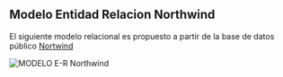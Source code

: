 ## Modelo Entidad Relacion Northwind
El siguiente modelo relacional es propuesto a partir de la base de datos público [Nortwind](https://gist.github.com/jmalarcon/e98d20735d17b3160766c041060d1902)

![MODELO E-R Northwind](https://github.com/Renzo1818/ETL-NORTHWIND/assets/93232895/d229d120-9332-472c-81f0-d465f3e387ee)
